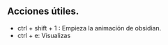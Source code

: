 

## Acciones útiles.


- ctrl + shift + 1 : Empieza la animación de obsidian.
- ctrl + e: Visualizas